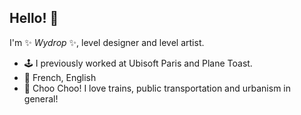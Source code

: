 ## Hello! 👋


I'm ✨ _Wydrop_ ✨, level designer and level artist.

- 🕹️ I previously worked at Ubisoft Paris and Plane Toast.
- 🎤 French, English
- 🚂 Choo Choo! I love trains, public transportation and urbanism in general!
